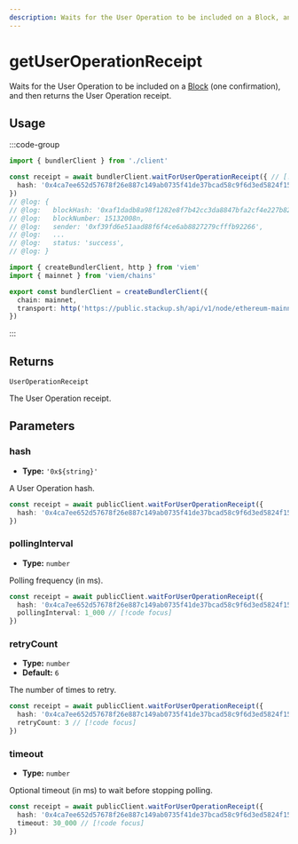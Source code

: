 ```yaml
---
description: Waits for the User Operation to be included on a Block, and then returns the User Operation receipt.
---
```


# getUserOperationReceipt

Waits for the User Operation to be included on a [Block](https://viem.sh/docs/glossary/terms#block) (one confirmation), and then returns the User Operation receipt.

## Usage

:::code-group

```ts [example.ts]
import { bundlerClient } from './client'

const receipt = await bundlerClient.waitForUserOperationReceipt({ // [!code focus:99]
  hash: '0x4ca7ee652d57678f26e887c149ab0735f41de37bcad58c9f6d3ed5824f15b74d'
})
// @log: {
// @log:   blockHash: '0xaf1dadb8a98f1282e8f7b42cc3da8847bfa2cf4e227b8220403ae642e1173088',
// @log:   blockNumber: 15132008n,
// @log:   sender: '0xf39fd6e51aad88f6f4ce6ab8827279cfffb92266',
// @log:   ...
// @log:   status: 'success',
// @log: }
```

```ts [client.ts] filename="client.ts"
import { createBundlerClient, http } from 'viem'
import { mainnet } from 'viem/chains'

export const bundlerClient = createBundlerClient({
  chain: mainnet,
  transport: http('https://public.stackup.sh/api/v1/node/ethereum-mainnet')
})
```

:::

## Returns

`UserOperationReceipt`

The User Operation receipt.

## Parameters

### hash

- **Type:** `'0x${string}'`

A User Operation hash.

```ts
const receipt = await publicClient.waitForUserOperationReceipt({
  hash: '0x4ca7ee652d57678f26e887c149ab0735f41de37bcad58c9f6d3ed5824f15b74d' // [!code focus]
})
```

### pollingInterval

- **Type:** `number`

Polling frequency (in ms).

```ts
const receipt = await publicClient.waitForUserOperationReceipt({
  hash: '0x4ca7ee652d57678f26e887c149ab0735f41de37bcad58c9f6d3ed5824f15b74d',
  pollingInterval: 1_000 // [!code focus]
})
```

### retryCount

- **Type:** `number`
- **Default:** `6`

The number of times to retry.

```ts
const receipt = await publicClient.waitForUserOperationReceipt({
  hash: '0x4ca7ee652d57678f26e887c149ab0735f41de37bcad58c9f6d3ed5824f15b74d',
  retryCount: 3 // [!code focus]
})
```

### timeout

- **Type:** `number`

Optional timeout (in ms) to wait before stopping polling.

```ts
const receipt = await publicClient.waitForUserOperationReceipt({
  hash: '0x4ca7ee652d57678f26e887c149ab0735f41de37bcad58c9f6d3ed5824f15b74d',
  timeout: 30_000 // [!code focus]
})
```
